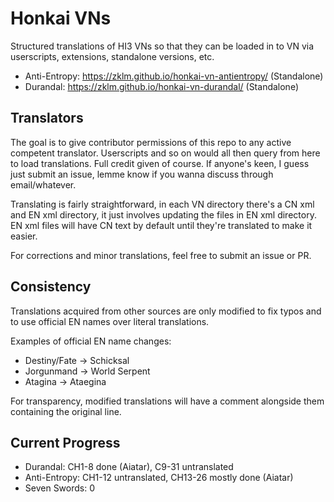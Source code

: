 # Honkai VNs
Structured translations of HI3 VNs so that they can be loaded in to VN via userscripts, extensions, standalone versions, etc.

* Anti-Entropy: https://zklm.github.io/honkai-vn-antientropy/ (Standalone)
* Durandal: https://zklm.github.io/honkai-vn-durandal/ (Standalone)

## Translators
The goal is to give contributor permissions of this repo to any active competent translator. Userscripts and so on would all then query from here to load translations. Full credit given of course. If anyone's keen, I guess just submit an issue, lemme know if you wanna discuss through email/whatever.

Translating is fairly straightforward, in each VN directory there's a CN xml and EN xml directory, it just involves updating the files in EN xml directory. EN xml files will have CN text by default until they're translated to make it easier.

For corrections and minor translations, feel free to submit an issue or PR.

## Consistency
Translations acquired from other sources are only modified to fix typos and to use official EN names over literal translations. 

Examples of official EN name changes:
* Destiny/Fate -> Schicksal
* Jorgunmand -> World Serpent
* Atagina -> Ataegina

For transparency, modified translations will have a comment alongside them containing the original line.

## Current Progress
* Durandal: CH1-8 done (Aiatar), C9-31 untranslated
* Anti-Entropy: CH1-12 untranslated, CH13-26 mostly done (Aiatar)
* Seven Swords: 0
